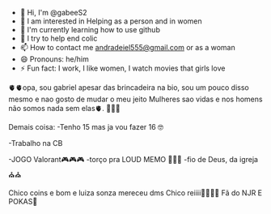 - 👋 Hi, I'm @gabeeS2
- 👀 I am interested in Helping as a person and in women
- 🌱 I'm currently learning how to use github
- 💞️ I try to help end colic
- 📫 How to contact me andradeiel555@gmail.com or as a woman
- 😄 Pronouns: he/him
- ⚡ Fun fact: I work, I like women, I watch movies that girls love

🫀​🫀​opa, sou gabriel apesar das brincadeira na bio, sou um pouco disso mesmo e nao gosto de mudar o meu jeito
Mulheres sao vidas e nos homens não somos nada sem elas🫀. 💛​💛​💛

Demais coisa:
-Tenho 15 mas ja vou fazer 16 🤓​

-Trabalho na CB 

-JOGO Valorant​🎮​​🎮​​🎮 
-torço pra LOUD MEMO ​💚​​💚​​💚​
-fio de Deus, da igreja​⛪​⛪​

Chico coins e bom e luiza sonza mereceu dms Chico reiiii​👑​👑​👑​👑​
Fã do NJR E POKAS🥶​
